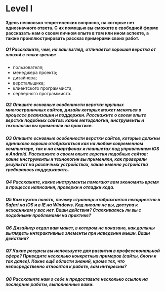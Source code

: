 # Level I

#### Здесь несколько теоретических вопросов, на которые нет однозначного ответа. С их помощью вы сможете в свободной форме рассказать нам о своем личном опыте в том или ином аспекте, а также проиллюстрировать рассказ примерами своих работ.

##### Q1 Расскажите, чем, на ваш взгляд, отличается хорошая верстка от плохой с точки зрения:

 * пользователя;
 * менеджера проекта; 
 * дизайнера;
 * верстальщика;
 * клиентского программиста;
 * серверного программиста.


##### Q2 Опишите основные особенности верстки крупных многостраничных сайтов, дизайн которых может меняться в процессе реализации и поддержки. Расскажите о своем опыте верстки подобных сайтов: какие методологии, инструменты и технологии вы применяли на практике.  


##### Q3 Опишите основные особенности верстки сайтов, которые должны одинаково хорошо отображаться как на любом современном компьютере, так и на смартфонах и планшетах под управлением iOS и Android. Расскажите о своем опыте верстки подобных сайтов: какие инструменты и технологии вы применяли, как проверяли результат на различных устройствах, какие именно устройства требовалось поддерживать.


##### Q4 Расскажите, какие инструменты помогают вам экономить время в процессе написания, проверки и отладки кода.


##### Q5 Вам нужно понять, почему страница отображается некорректно в Safari на iOS и в IE на Windows. Код писали не вы, доступа к исходникам у вас нет. Ваши действия? Сталкивались ли вы с подобными проблемами на практике?


##### Q6 Дизайнер отдал вам макет, в котором не показано, как должны выглядеть интерактивные элементы при наведении мыши. Ваши действия?


##### Q7 Какие ресурсы вы используете для развития в профессиональной сфере? Приведите несколько конкретных примеров (сайты, блоги и так далее). Какие ещё области знаний, кроме тех, что непосредственно относятся к работе, вам интересны?


##### Q8 Расскажите нам о себе и предоставьте несколько ссылок на последние работы, выполненные вами. 

